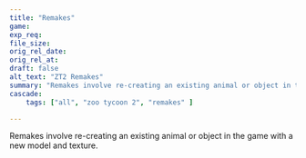 ```yaml
---
title: "Remakes"
game:
exp_req: 
file_size: 
orig_rel_date:
orig_rel_at:
draft: false
alt_text: "ZT2 Remakes"
summary: "Remakes involve re-creating an existing animal or object in the game with a new model and texture."
cascade:
    tags: ["all", "zoo tycoon 2", "remakes" ]

---
```


Remakes involve re-creating an existing animal or object in the game with a new model and texture.